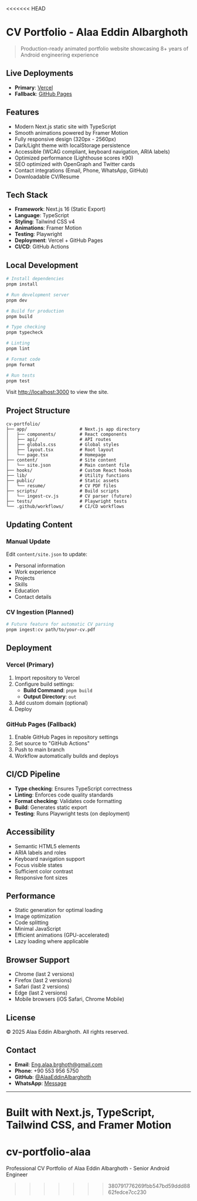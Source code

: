 <<<<<<< HEAD
# CV Portfolio - Alaa Eddin Albarghoth

> Production-ready animated portfolio website showcasing 8+ years of Android engineering experience

## Live Deployments

- **Primary**: [Vercel](https://cv-portfolio-alaa.vercel.app)
- **Fallback**: [GitHub Pages](https://alaaedalbarghoth.github.io/cv-portfolio)

## Features

- Modern Next.js static site with TypeScript
- Smooth animations powered by Framer Motion
- Fully responsive design (320px - 2560px)
- Dark/Light theme with localStorage persistence
- Accessible (WCAG compliant, keyboard navigation, ARIA labels)
- Optimized performance (Lighthouse scores ≥90)
- SEO optimized with OpenGraph and Twitter cards
- Contact integrations (Email, Phone, WhatsApp, GitHub)
- Downloadable CV/Resume

## Tech Stack

- **Framework**: Next.js 16 (Static Export)
- **Language**: TypeScript
- **Styling**: Tailwind CSS v4
- **Animations**: Framer Motion
- **Testing**: Playwright
- **Deployment**: Vercel + GitHub Pages
- **CI/CD**: GitHub Actions

## Local Development

```bash
# Install dependencies
pnpm install

# Run development server
pnpm dev

# Build for production
pnpm build

# Type checking
pnpm typecheck

# Linting
pnpm lint

# Format code
pnpm format

# Run tests
pnpm test
```

Visit [http://localhost:3000](http://localhost:3000) to view the site.

## Project Structure

```
cv-portfolio/
├── app/                    # Next.js app directory
│   ├── components/         # React components
│   ├── api/                # API routes
│   ├── globals.css         # Global styles
│   ├── layout.tsx          # Root layout
│   └── page.tsx            # Homepage
├── content/                # Site content
│   └── site.json           # Main content file
├── hooks/                  # Custom React hooks
├── lib/                    # Utility functions
├── public/                 # Static assets
│   └── resume/             # CV PDF files
├── scripts/                # Build scripts
│   └── ingest-cv.js        # CV parser (future)
├── tests/                  # Playwright tests
└── .github/workflows/      # CI/CD workflows
```

## Updating Content

### Manual Update

Edit `content/site.json` to update:
- Personal information
- Work experience
- Projects
- Skills
- Education
- Contact details

### CV Ingestion (Planned)

```bash
# Future feature for automatic CV parsing
pnpm ingest:cv path/to/your-cv.pdf
```

## Deployment

### Vercel (Primary)

1. Import repository to Vercel
2. Configure build settings:
   - **Build Command**: `pnpm build`
   - **Output Directory**: `out`
3. Add custom domain (optional)
4. Deploy

### GitHub Pages (Fallback)

1. Enable GitHub Pages in repository settings
2. Set source to "GitHub Actions"
3. Push to main branch
4. Workflow automatically builds and deploys

## CI/CD Pipeline

- **Type checking**: Ensures TypeScript correctness
- **Linting**: Enforces code quality standards
- **Format checking**: Validates code formatting
- **Build**: Generates static export
- **Testing**: Runs Playwright tests (on deployment)

## Accessibility

- Semantic HTML5 elements
- ARIA labels and roles
- Keyboard navigation support
- Focus visible states
- Sufficient color contrast
- Responsive font sizes

## Performance

- Static generation for optimal loading
- Image optimization
- Code splitting
- Minimal JavaScript
- Efficient animations (GPU-accelerated)
- Lazy loading where applicable

## Browser Support

- Chrome (last 2 versions)
- Firefox (last 2 versions)
- Safari (last 2 versions)
- Edge (last 2 versions)
- Mobile browsers (iOS Safari, Chrome Mobile)

## License

© 2025 Alaa Eddin Albarghoth. All rights reserved.

## Contact

- **Email**: Eng.alaa.brghoth@gmail.com
- **Phone**: +90 553 956 5750
- **GitHub**: [@AlaaEddinAlbarghoth](https://github.com/AlaaEddinAlbarghoth)
- **WhatsApp**: [Message](https://wa.me/905539565750)

---

Built with Next.js, TypeScript, Tailwind CSS, and Framer Motion
=======
# cv-portfolio-alaa
Professional CV Portfolio of Alaa Eddin Albarghoth - Senior Android Engineer
>>>>>>> 380791776269fbb547bd59ddd8862fedce7cc230
